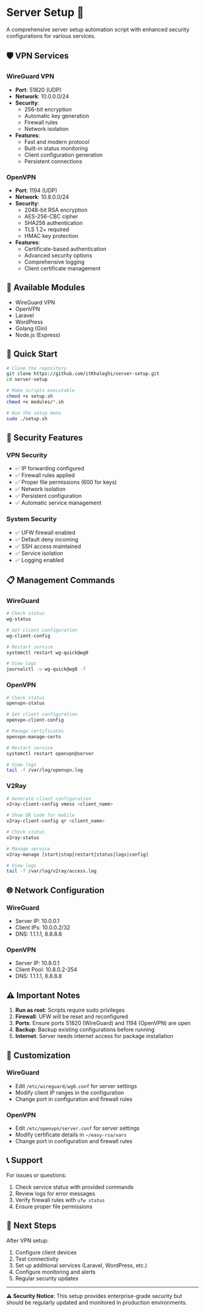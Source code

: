 # Server Setup 🚀

A comprehensive server setup automation script with enhanced security configurations for various services.

## 🛡️ VPN Services

### WireGuard VPN
- **Port**: 51820 (UDP)
- **Network**: 10.0.0.0/24
- **Security**: 
  - 256-bit encryption
  - Automatic key generation
  - Firewall rules
  - Network isolation
- **Features**:
  - Fast and modern protocol
  - Built-in status monitoring
  - Client configuration generation
  - Persistent connections

### OpenVPN
- **Port**: 1194 (UDP)
- **Network**: 10.8.0.0/24
- **Security**:
  - 2048-bit RSA encryption
  - AES-256-CBC cipher
  - SHA256 authentication
  - TLS 1.2+ required
  - HMAC key protection
- **Features**:
  - Certificate-based authentication
  - Advanced security options
  - Comprehensive logging
  - Client certificate management

## 🔧 Available Modules

- WireGuard VPN
- OpenVPN
- Laravel
- WordPress
- Golang (Gin)
- Node.js (Express)

## 🚀 Quick Start

```bash
# Clone the repository
git clone https://github.com/itKhaleghi/server-setup.git
cd server-setup

# Make scripts executable
chmod +x setup.sh
chmod +x modules/*.sh

# Run the setup menu
sudo ./setup.sh
```

## 🔐 Security Features

### VPN Security
- ✅ IP forwarding configured
- ✅ Firewall rules applied
- ✅ Proper file permissions (600 for keys)
- ✅ Network isolation
- ✅ Persistent configuration
- ✅ Automatic service management

### System Security
- ✅ UFW firewall enabled
- ✅ Default deny incoming
- ✅ SSH access maintained
- ✅ Service isolation
- ✅ Logging enabled

## 📋 Management Commands

### WireGuard
```bash
# Check status
wg-status

# Get client configuration
wg-client-config

# Restart service
systemctl restart wg-quick@wg0

# View logs
journalctl -u wg-quick@wg0 -f
```

### OpenVPN
```bash
# Check status
openvpn-status

# Get client configuration
openvpn-client-config

# Manage certificates
openvpn-manage-certs

# Restart service
systemctl restart openvpn@server

# View logs
tail -f /var/log/openvpn.log
```

### V2Ray
```bash
# Generate client configuration
v2ray-client-config vmess <client_name>

# Show QR code for mobile
v2ray-client-config qr <client_name>

# Check status
v2ray-status

# Manage service
v2ray-manage [start|stop|restart|status|logs|config]

# View logs
tail -f /var/log/v2ray/access.log
```

## 🌐 Network Configuration

### WireGuard
- Server IP: 10.0.0.1
- Client IPs: 10.0.0.2/32
- DNS: 1.1.1.1, 8.8.8.8

### OpenVPN
- Server IP: 10.8.0.1
- Client Pool: 10.8.0.2-254
- DNS: 1.1.1.1, 8.8.8.8

## ⚠️ Important Notes

1. **Run as root**: Scripts require sudo privileges
2. **Firewall**: UFW will be reset and reconfigured
3. **Ports**: Ensure ports 51820 (WireGuard) and 1194 (OpenVPN) are open
4. **Backup**: Backup existing configurations before running
5. **Internet**: Server needs internet access for package installation

## 🔧 Customization

### WireGuard
- Edit `/etc/wireguard/wg0.conf` for server settings
- Modify client IP ranges in the configuration
- Change port in configuration and firewall rules

### OpenVPN
- Edit `/etc/openvpn/server.conf` for server settings
- Modify certificate details in `~/easy-rsa/vars`
- Change port in configuration and firewall rules

## 📞 Support

For issues or questions:
1. Check service status with provided commands
2. Review logs for error messages
3. Verify firewall rules with `ufw status`
4. Ensure proper file permissions

## 🚀 Next Steps

After VPN setup:
1. Configure client devices
2. Test connectivity
3. Set up additional services (Laravel, WordPress, etc.)
4. Configure monitoring and alerts
5. Regular security updates

---

**⚠️ Security Notice**: This setup provides enterprise-grade security but should be regularly updated and monitored in production environments.
